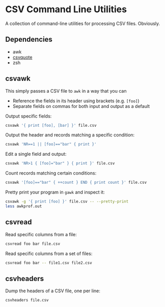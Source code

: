 CSV Command Line Utilities
==========================

A collection of command-line utilities for processing CSV files. Obviously.

Dependencies
------------

* awk
* [csvquote](https://github.com/dbro/csvquote)
* zsh

csvawk
------

This simply passes a CSV file to `awk` in a way that you can

* Reference the fields in its header using brackets (e.g. `[foo]`)
* Separate fields on commas for both input and output as a default

Output specific fields:

```sh
csvawk '{ print [foo], [bar] }' file.csv
```

Output the header and records matching a specific condition:

```sh
csvawk 'NR==1 || [foo]=="bar" { print }'
```

Edit a single field and output:

```sh
csvawk 'NR>1 { [foo]="bar" } { print }' file.csv
```

Count records matching certain conditions:

```sh
csvawk '[foo]=="bar" { ++count } END { print count }' file.csv
```

Pretty print your program in `gawk` and inspect it:

```sh
csvawk -g '{ print [foo] }' file.csv -- --pretty-print
less awkprof.out
```

csvread
-------

Read specific columns from a file:

```sh
csvread foo bar file.csv
```

Read specific columns from a set of files:

```sh
csvread foo bar -- file1.csv file2.csv
```

csvheaders
----------

Dump the headers of a CSV file, one per line:

```sh
csvheaders file.csv
```
